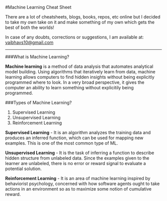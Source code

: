 #Machine Learning Cheat Sheet

There are a lot of cheatsheets, blogs, books, repos, etc online but I decided to take my own take on it and make something of my own which gets the best of both the worlds!

In case of any doubts, corrections or suggestions, I am available at: vaibhavs10@gmail.com
___
###What is Machine Learning?

**Machine learning** is a method of data analysis that automates analytical model building. Using algorithms that iteratively learn from data, machine learning allows computers to find hidden insights without being explicitly programmed where to look.
In a very broad perspective, it gives the computer an ability to learn something without explicitily being programmed.

###Types of Machine Learning?

1. Supervised Learning
2. Unsupervised Learning
3. Reinforcement Learning

**Supervised Learning** - It is an algorithm analyzes the training data and produces an inferred function, which can be used for mapping new examples.
This is one of the most common type of ML.

**Unsupervised Learning** - It is the task of inferring a function to describe hidden structure from unlabeled data. Since the examples given to the learner are unlabeled, there is no error or reward signal to evaluate a potential solution.

**Reinforcement Learning** - It is an area of machine learning inspired by behaviorist psychology, concerned with how software agents ought to take actions in an environment so as to maximize some notion of cumulative reward.

